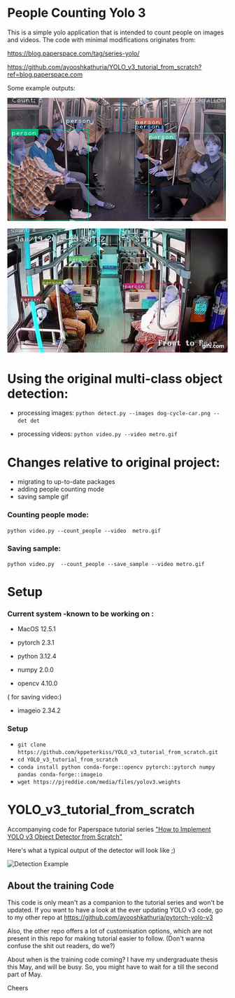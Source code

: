 # People Counting  Yolo 3

This is a simple yolo application that is intended to count people on images and videos. The code with minimal modifications originates from:

https://blog.paperspace.com/tag/series-yolo/

https://github.com/ayooshkathuria/YOLO_v3_tutorial_from_scratch?ref=blog.paperspace.com

Some example outputs:

![Counting people on train 1](det/out_pc_metro.gif)

![Counting people on train 2](det/out_pc_metro2.gif)



# Using the original multi-class object detection:


- processing images: ```python detect.py --images dog-cycle-car.png --det det```

- processing videos: ```python video.py --video metro.gif```

# Changes relative to original project: 
- migrating to  up-to-date packages
- adding people counting mode
- saving sample gif

### Counting people mode:
 ```python video.py --count_people --video  metro.gif```


### Saving sample: 
```python video.py  --count_people --save_sample --video metro.gif``` 


# Setup

### Current system -known to be working on :
- MacOS 12.5.1

- pytorch                   2.3.1

- python                    3.12.4

- numpy                     2.0.0

- opencv                    4.10.0 

( for saving video:)
- imageio                   2.34.2 




### Setup
- ```git clone https://github.com/kppeterkiss/YOLO_v3_tutorial_from_scratch.git```
- ```cd YOLO_v3_tutorial_from_scratch```
- ```conda install python conda-forge::opencv pytorch::pytorch numpy pandas conda-forge::imageio```
- ```wget https://pjreddie.com/media/files/yolov3.weights ```



# YOLO_v3_tutorial_from_scratch
Accompanying code for Paperspace tutorial series ["How to Implement YOLO v3 Object Detector from Scratch"](https://blog.paperspace.com/how-to-implement-a-yolo-object-detector-in-pytorch/)

Here's what a typical output of the detector will look like ;)

![Detection Example](https://i.imgur.com/m2jwnen.png)

## About the training Code

This code is only mean't as a companion to the tutorial series and won't be updated. If you want to have a look at the ever updating YOLO v3 code, go to my other repo at https://github.com/ayooshkathuria/pytorch-yolo-v3

Also, the other repo offers a lot of customisation options, which are not present in this repo for making tutorial easier to follow. (Don't wanna confuse the shit out readers, do we?)

About when is the training code coming? I have my undergraduate thesis this May, and will be busy. So, you might have to wait for a till the second part of May. 

Cheers

